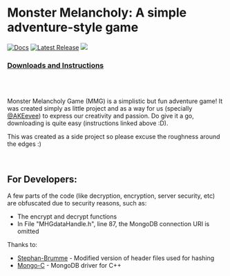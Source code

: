 # Monster Melancholy: A simple adventure-style game


[![Docs](https://img.shields.io/badge/docs-monster--melancholy.me-brightgreen?style=flat-square&color=%2373DC8C&label=docs)](https://monster-melancholy.me)
[![Latest Release](https://img.shields.io/github/v/release/HCI-Pro-ductions/Monster_Melancholy?color=lightgreen&include_prereleases&label=latest%20version&style=flat-square)](https://github.com/HCI-Pro-ductions/Monster_Melancholy/releases)
![](http://estruyf-github.azurewebsites.net/api/VisitorHit?user=HCI-Pro-ductions&repo=Monster_Melancholy&style=flat-square&countColor=%2373DC8C)

### [Downloads and Instructions](https://monster-melancholy.me)

<br/><br/>

Monster Melancholy Game (MMG) is a simplistic but fun adventure game! It was created simply as little project and as a way for us (specially [@AKEevee](https://github.com/AKeevee)) to express our creativity and passion. Do give it a go, downloading is quite easy (instructions linked above :D).

This was created as a side project so please excuse the roughness around the edges :)

<br/>

## For Developers:

A few parts of the code (like decryption, encryption, server security, etc) are obfuscated due to security reasons, such as:
- The encrypt and decrypt functions
- In File "MHGdataHandle.h", line 87, the MongoDB connection URI is omitted

Thanks to:
- [Stephan-Brumme](https://create.stephan-brumme.com/hash-library) - Modified version of header files used for hashing
- [Mongo-C](http://mongoc.org) - MongoDB driver for C++
